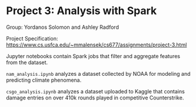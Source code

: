 # Project 3: Analysis with Spark

Group: Yordanos Solomon and Ashley Radford

Project Specification: https://www.cs.usfca.edu/~mmalensek/cs677/assignments/project-3.html

Jupyter notebooks contain Spark jobs that filter and aggregate features from the dataset.

`nam_analysis.ipynb` analyzes a dataset collected by NOAA for modeling and predicting climate phenomena.

`csgo_analysis.ipynb` analyzes a dataset uploaded to Kaggle that contains damage entries on over 410k rounds played in competitive Counterstrike.
